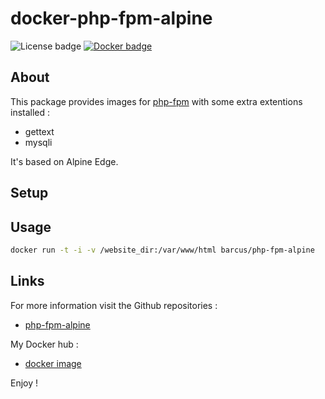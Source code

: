 docker-php-fpm-alpine
=======
![License badge][license-img] [![Docker badge][docker-img]][docker-url]

## About
This package provides images for [php-fpm](http://php.net/manual/en/install.fpm.php) with some extra extentions installed :

* gettext
* mysqli

It's based on Alpine Edge.

## Setup

## Usage
```bash
docker run -t -i -v /website_dir:/var/www/html barcus/php-fpm-alpine
```

## Links
For more information visit the Github repositories :
* [php-fpm-alpine](https://github.com/barcus/docker-php-fpm-alpine)

My Docker hub :
* [docker image](https://hub.docker.com/r/barcus/php-fpm-alpine)

Enjoy !

[license-img]: https://img.shields.io/badge/license-ISC-blue.svg
[docker-img]: https://img.shields.io/docker/pulls/barcus/php-fpm-alpine.svg
[docker-url]: https://registry.hub.docker.com/u/barcus/php-fpm-alpine

